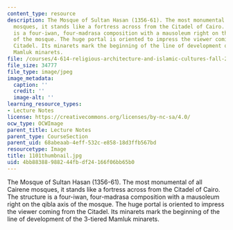 ```yaml
---
content_type: resource
description: The Mosque of Sultan Hasan (1356-61). The most monumental of all Cairene
  mosques, it stands like a fortress across from the Citadel of Cairo. The structure
  is a four-iwan, four-madrasa composition with a mausoleum right on the qibla axis
  of the mosque. The huge portal is oriented to impress the viewer coming from the
  Citadel. Its minarets mark the beginning of the line of development of the 3-tiered
  Mamluk minarets.
file: /courses/4-614-religious-architecture-and-islamic-cultures-fall-2002/4bb88388988244fbdf24166f06bb65b0_1101thumbnail.jpg
file_size: 34777
file_type: image/jpeg
image_metadata:
  caption: ''
  credit: ''
  image-alt: ''
learning_resource_types:
- Lecture Notes
license: https://creativecommons.org/licenses/by-nc-sa/4.0/
ocw_type: OCWImage
parent_title: Lecture Notes
parent_type: CourseSection
parent_uid: 68abeaab-4eff-532c-e858-18d3ffb567bd
resourcetype: Image
title: 1101thumbnail.jpg
uid: 4bb88388-9882-44fb-df24-166f06bb65b0
---
```

The Mosque of Sultan Hasan (1356-61). The most monumental of all Cairene mosques, it stands like a fortress across from the Citadel of Cairo. The structure is a four-iwan, four-madrasa composition with a mausoleum right on the qibla axis of the mosque. The huge portal is oriented to impress the viewer coming from the Citadel. Its minarets mark the beginning of the line of development of the 3-tiered Mamluk minarets.